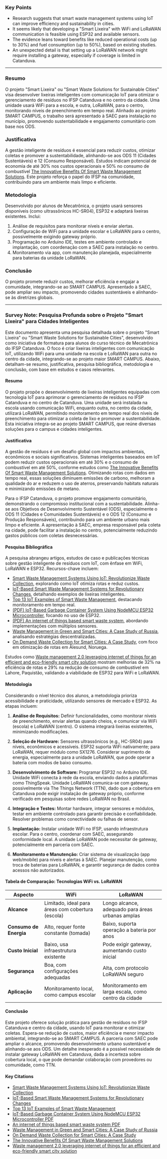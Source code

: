 ### Key Points
- Research suggests that smart waste management systems using IoT can improve efficiency and sustainability in cities.  
- It seems likely that developing a "Smart Lixeira" with WiFi and LoRaWAN communication is feasible using ESP32 and available sensors.  
- The evidence leans toward benefits like reduced operational costs (up to 30%) and fuel consumption (up to 50%), based on existing studies.  
- An unexpected detail is that setting up a LoRaWAN network might require installing a gateway, especially if coverage is limited in Catanduva.

---

### Resumo
O projeto "Smart Lixeira" ou "Smart Waste Solutions for Sustainable Cities" visa desenvolver lixeiras inteligentes com comunicação IoT para otimizar o gerenciamento de resíduos no IFSP Catanduva e no centro da cidade. Uma unidade usará WiFi para a escola, e outra, LoRaWAN, para o centro, monitorando níveis de preenchimento em tempo real. Alinhado ao projeto SMART CAMPUS, o trabalho será apresentado à SAEC para instalação no município, promovendo sustentabilidade e engajamento comunitário com base nos ODS.

### Justificativa
A gestão inteligente de resíduos é essencial para reduzir custos, otimizar coletas e promover a sustentabilidade, alinhando-se aos ODS 11 (Cidades Sustentáveis) e 12 (Consumo Responsável). Estudos indicam potencial de economia de até 30% nos custos operacionais e 50% no consumo de combustível [The Innovative Benefits Of Smart Waste Management Solutions](https://www.korewireless.com/news/benefits-of-smart-waste-management). Este projeto reforça o papel do IFSP na comunidade, contribuindo para um ambiente mais limpo e eficiente.

### Metodologia
Desenvolvido por alunos de Mecatrônica, o projeto usará sensores disponíveis (como ultrassônicos HC-SR04), ESP32 e adaptará lixeiras existentes. Inclui:  
1. Análise de requisitos para monitorar níveis e enviar alertas.  
2. Configuração de WiFi para a unidade escolar e LoRaWAN para o centro, possivelmente exigindo gateway próprio.  
3. Programação no Arduino IDE, testes em ambiente controlado e implantação, com coordenação com a SAEC para instalação no centro.  
4. Monitoramento via app, com manutenção planejada, especialmente para baterias da unidade LoRaWAN.

### Conclusão
O projeto promete reduzir custos, melhorar eficiência e engajar a comunidade, integrando-se ao SMART CAMPUS. Apresentado à SAEC, pode ampliar seu impacto, promovendo cidades sustentáveis e alinhando-se às diretrizes globais.

---

### Survey Note: Pesquisa Profunda sobre o Projeto "Smart Lixeira" para Cidades Inteligentes

Este documento apresenta uma pesquisa detalhada sobre o projeto "Smart Lixeira" ou "Smart Waste Solutions for Sustainable Cities", desenvolvido como iniciativa de formatura para alunos do curso técnico de Mecatrônica do IFSP Catanduva. O foco é criar lixeiras inteligentes com comunicação IoT, utilizando WiFi para uma unidade na escola e LoRaWAN para outra no centro da cidade, integrando-se ao projeto maior SMART CAMPUS. Abaixo, detalham-se resumo, justificativa, pesquisa bibliográfica, metodologia e conclusão, com base em estudos e casos relevantes.

#### Resumo
O projeto propõe o desenvolvimento de lixeiras inteligentes equipadas com tecnologia IoT para aprimorar o gerenciamento de resíduos no IFSP Catanduva e no centro de Catanduva. Uma unidade será instalada na escola usando comunicação WiFi, enquanto outra, no centro da cidade, utilizará LoRaWAN, permitindo monitoramento em tempo real dos níveis de preenchimento para otimizar a coleta de lixo e promover a sustentabilidade. Esta iniciativa integra-se ao projeto SMART CAMPUS, que reúne diversas soluções para o campus e cidades inteligentes.

#### Justificativa
A gestão de resíduos é um desafio global com impactos ambientais, econômicos e sociais significativos. Sistemas inteligentes baseados em IoT podem reduzir custos operacionais em até 30% e o consumo de combustível em até 50%, conforme estudos como [The Innovative Benefits Of Smart Waste Management Solutions](https://www.korewireless.com/news/benefits-of-smart-waste-management). Otimizando rotas com dados em tempo real, essas soluções diminuem emissões de carbono, melhoram a qualidade do ar e reduzem o uso de aterros, preservando habitats naturais e minimizando emissões de metano.

Para o IFSP Catanduva, o projeto promove engajamento comunitário, demonstrando o compromisso institucional com a sustentabilidade. Alinha-se aos Objetivos de Desenvolvimento Sustentável (ODS), especialmente o ODS 11 (Cidades e Comunidades Sustentáveis) e o ODS 12 (Consumo e Produção Responsáveis), contribuindo para um ambiente urbano mais limpo e eficiente. A apresentação à SAEC, empresa responsável pela coleta na cidade, pode facilitar a instalação no centro, potencialmente reduzindo gastos públicos com coletas desnecessárias.

#### Pesquisa Bibliográfica
A pesquisa abrangeu artigos, estudos de caso e publicações técnicas sobre gestão inteligente de resíduos com IoT, com ênfase em WiFi, LoRaWAN e ESP32. Recursos-chave incluem:

- [Smart Waste Management Systems Using IoT: Revolutionize Waste Collection](https://bridgera.com/iot-based-smart-waste-management-system/), explorando como IoT otimiza rotas e reduz custos.
- [IoT-Based Smart Waste Management Systems for Revolutionary Changes](https://evreka.co/blog/iot-based-smart-waste-management-systems/), detalhando exemplos de lixeiras inteligentes.
- [Top 13 IoT Examples of Smart Waste Management](https://freeeway.com/top-13-iot-examples-of-smart-waste-management/), destacando monitoramento em tempo real.
- [(PDF) IoT-Based Garbage Container System Using NodeMCU ESP32 Microcontroller](https://www.researchgate.net/publication/365721127_IoT-Based_Garbage_Container_System_Using_NodeMCU_ESP32_Microcontroller), focando no uso de ESP32.
- [(PDF) An internet of things based smart waste system](https://www.researchgate.net/publication/352031168_An_internet_of_things_based_smart_waste_system), abordando implementações com múltiplos sensores.
- [Waste Management in Green and Smart Cities: A Case Study of Russia](https://www.mdpi.com/2071-1050/12/1/94), analisando estratégias descentralizadas.
- [On Demand Waste Collection for Smart Cities: A Case Study](https://www.researchgate.net/publication/363490421_On_Demand_Waste_Collection_for_Smart_Cities_A_Case_Study), com foco em otimização de rotas em Ålesund, Noruega.

Estudos como [Waste management 2.0 leveraging internet of things for an efficient and eco-friendly smart city solution](https://pmc.ncbi.nlm.nih.gov/articles/PMC11290616/) mostram melhorias de 32% na eficiência de rotas e 29% na redução de consumo de combustível em Lahore, Paquistão, validando a viabilidade de ESP32 para WiFi e LoRaWAN.

#### Metodologia
Considerando o nível técnico dos alunos, a metodologia prioriza acessibilidade e praticidade, utilizando sensores de mercado e ESP32. As etapas incluem:

1. **Análise de Requisitos:** Definir funcionalidades, como monitorar níveis de preenchimento, enviar alertas quando cheios, e comunicar via WiFi (escola) e LoRaWAN (centro). O sistema integrará lixeiras existentes, minimizando modificações.

2. **Seleção de Hardware:** Sensores ultrassônicos (e.g., HC-SR04) para níveis, econômicos e acessíveis. ESP32 suporta WiFi nativamente; para LoRaWAN, requer módulo como SX1276. Considerar suprimento de energia, especialmente para a unidade LoRaWAN, que pode operar a bateria com modos de baixo consumo.

3. **Desenvolvimento de Software:** Programar ESP32 no Arduino IDE. Unidade WiFi conecta à rede da escola, enviando dados a plataformas como ThingSpeak. Unidade LoRaWAN comunica-se com gateway, possivelmente via The Things Network (TTN), dado que a cobertura em Catanduva pode exigir instalação de gateway próprio, conforme verificado em pesquisas sobre redes LoRaWAN no Brasil.

4. **Integração e Testes:** Montar hardware, integrar sensores e módulos, testar em ambiente controlado para garantir precisão e confiabilidade. Resolver problemas como conectividade ou falhas de sensor.

5. **Implantação:** Instalar unidade WiFi no IFSP, usando infraestrutura escolar. Para o centro, coordenar com SAEC, assegurando conformidade local. A unidade LoRaWAN pode necessitar de gateway, potencialmente em parceria com SAEC.

6. **Monitoramento e Manutenção:** Criar sistema de visualização (app web/mobile) para níveis e alertas à SAEC. Planejar manutenção, como troca de baterias para LoRaWAN, e garantir segurança de dados contra acessos não autorizados.

#### Tabela de Comparação: Tecnologias WiFi vs. LoRaWAN

| **Aspecto**            | **WiFi**                                      | **LoRaWAN**                                   |
|-------------------------|-----------------------------------------------|-----------------------------------------------|
| **Alcance**            | Limitado, ideal para áreas com cobertura (escola) | Longo alcance, adequado para áreas urbanas amplas |
| **Consumo de Energia** | Alto, requer fonte constante (tomada)         | Baixo, suporta operação a bateria por anos    |
| **Custo Inicial**      | Baixo, usa infraestrutura existente           | Pode exigir gateway, aumentando custo inicial |
| **Segurança**          | Boa, com configurações adequadas              | Alta, com protocolo LoRaWAN seguro            |
| **Aplicação**          | Monitoramento local, como campus escolar      | Monitoramento em larga escala, como centro da cidade |

#### Conclusão
Este projeto oferece solução prática para gestão de resíduos no IFSP Catanduva e centro da cidade, usando IoT para monitorar e otimizar coletas. Espera-se redução de custos, maior eficiência e menor impacto ambiental, integrando-se ao SMART CAMPUS. A parceria com SAEC pode ampliar o alcance, promovendo desenvolvimento urbano sustentável e alinhando-se aos ODS. Um detalhe inesperado é a possível necessidade de instalar gateway LoRaWAN em Catanduva, dada a incerteza sobre cobertura local, o que pode demandar colaboração com provedores ou comunidade, como TTN.

#### Key Citations
- [Smart Waste Management Systems Using IoT: Revolutionize Waste Collection](https://bridgera.com/iot-based-smart-waste-management-system/)
- [IoT-Based Smart Waste Management Systems for Revolutionary Changes](https://evreka.co/blog/iot-based-smart-waste-management-systems/)
- [Top 13 IoT Examples of Smart Waste Management](https://freeeway.com/top-13-iot-examples-of-smart-waste-management/)
- [IoT-Based Garbage Container System Using NodeMCU ESP32 Microcontroller PDF](https://www.researchgate.net/publication/365721127_IoT-Based_Garbage_Container_System_Using_NodeMCU_ESP32_Microcontroller)
- [An internet of things based smart waste system PDF](https://www.researchgate.net/publication/352031168_An_internet_of_things_based_smart_waste_system)
- [Waste Management in Green and Smart Cities: A Case Study of Russia](https://www.mdpi.com/2071-1050/12/1/94)
- [On Demand Waste Collection for Smart Cities: A Case Study](https://www.researchgate.net/publication/363490421_On_Demand_Waste_Collection_for_Smart_Cities_A_Case_Study)
- [The Innovative Benefits Of Smart Waste Management Solutions](https://www.korewireless.com/news/benefits-of-smart-waste-management)
- [Waste management 2.0 leveraging internet of things for an efficient and eco-friendly smart city solution](https://pmc.ncbi.nlm.nih.gov/articles/PMC11290616/)
